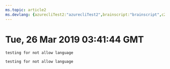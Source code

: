 ```yaml
---
ms.topic: article2
ms.devlang: {azurecliTest2:"azurecliTest2",brainscript:"brainscript",c2:"c2"}
---
```

# Tue, 26 Mar 2019 03:41:44 GMT

```azurecliTest2
testing for not allow language
```
 ```azurecliTest22
testing for not allow language
```
